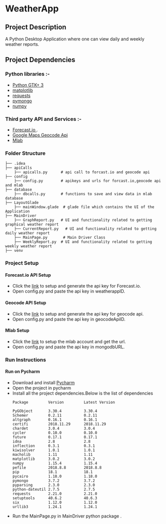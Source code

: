 # WeatherApp

## Project Description

A Python Desktop Application where one can view daily and weekly weather reports.

## Project Dependencies

### Python libraries :-
* [Python GTK+ 3](https://python-gtk-3-tutorial.readthedocs.io/en/latest/)
* [matplotlib](https://matplotlib.org/contents.html)
* [requests](http://docs.python-requests.org/en/master/user/quickstart/)
* [pymongo](http://api.mongodb.com/python/current/tutorial.html)
* [numpy](http://www.numpy.org/)

### Third party API and Services :-
* [Forecast.io ](https://darksky.net/forecast/40.7127,-74.0059/us12/en).
* [Google Maps Geocode Api](https://developers.google.com/maps/documentation/geocoding/intro)
* [Mlab](https://docs.mlab.com/)

### Folder Structure

```
├── .idea
├── apiCalls       
    ├── apicalls.py      # api call to forcast.io and geocode api
├── config
    ├── config.py        # apikeys and urls for forcast.io,geocode api and mlab 
├── database
    ├── dbcalls.py       # functions to save and view data in mlab database
├── LayoutGlade             
    ├── mainWindow.glade  # glade file which contains the UI of the Application      
├── MainDriver
    ├── GraphReport.py   # UI and functionality related to getting graphical weather report 
    ├── CurrentReport.py   # UI and functionality related to getting daily weather report  
    ├── MainPage.py       # Main Driver Class
    ├── WeeklyReport.py  # UI and functionality related to getting weekly weather report
├── venv                         

```
### Project Setup

#### Forecast.io API Setup
  * Click the [link](https://darksky.net/dev) to setup and generate the api key for Forecast.io.
  * Open config.py and paste the api key in weatherappID.

#### Geocode API Setup
  * Click the [link](https://developers.google.com/maps/documentation/geocoding/intro) to setup and generate the api key for geocode api.
  * Open config.py and paste the api key in geocodeApiID.

#### Mlab Setup
  * Click the [link](https://docs.mlab.com/) to setup the mlab account and get the url.
  * Open config.py and paste the api key in mongodbURL.

### Run Instructions
#### Run on Pycharm
* Download and install [Pycharm](https://www.jetbrains.com/pycharm/)
* Open the project in pycharm
* Install all the project dependencies.Below is the list of dependencies
    ```
    Package         Version         Latest Version
    
    PyGObject	    3.30.4	        3.30.4
    Schemer	        0.2.11	        0.2.11
    altgraph	    0.16.1	        0.16.1
    certifi	        2018.11.29	    2018.11.29
    chardet	        3.0.4	        3.0.4
    cycler	        0.10.0	        0.10.0
    future	        0.17.1	        0.17.1
    idna	        2.8	            2.8
    inflection	    0.3.1	        0.3.1
    kiwisolver	    1.0.1	        1.0.1
    macholib	    1.11	        1.11
    matplotlib	    3.0.2	        3.0.2
    numpy	        1.15.4	        1.15.4
    pefile	        2018.8.8	    2018.8.8
    pip	            18.1	        18.1
    pycairo	        1.18.0	        1.18.0
    pymongo	        3.7.2	        3.7.2
    pyparsing	    2.3.0	        2.3.0
    python-dateutil	2.7.5	        2.7.5
    requests	    2.21.0	        2.21.0
    setuptools	    40.6.2	        40.6.3
    six	            1.12.0	        1.12.0
    urllib3	        1.24.1	        1.24.1
    ```
* Run the MainPage.py in MainDriver python package .

